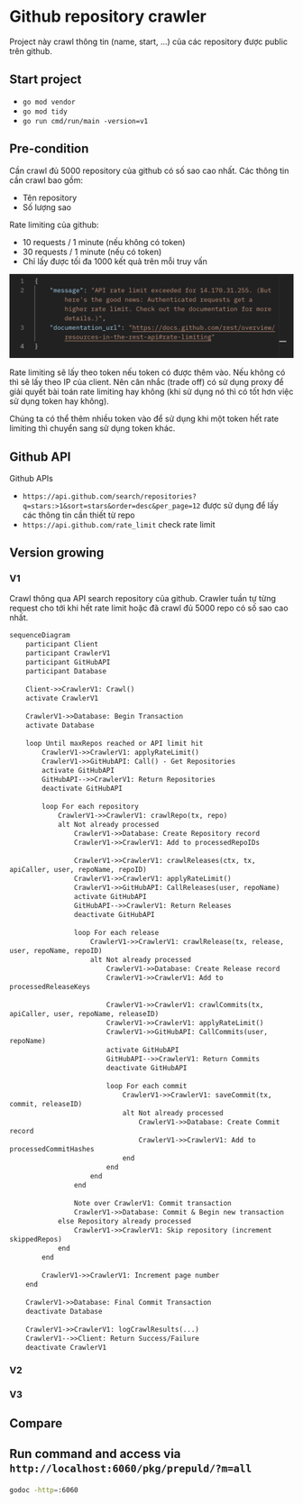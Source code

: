 # Github repository crawler

Project này crawl thông tin (name, start, ...) của các repository được public trên github.

## Start project

*   `go mod vendor`
*   `go mod tidy`
*   `go run cmd/run/main -version=v1`

## Pre-condition

Cần crawl đủ 5000 repository của github có số sao cao nhất. Các thông tin cần crawl bao gồm:
*   Tên repository
*   Số lượng sao

Rate limiting của github:
*   10 requests / 1 minute (nếu không có token)
*   30 requests / 1 minute (nếu có token)
*   Chỉ lấy được tối đa 1000 kết quả trên mỗi truy vấn

![No token got rate limiting](imgs/no-token-got-rate.png)

Rate limiting sẽ lấy theo token nếu token có được thêm vào. Nếu không có thì sẽ lấy theo IP của client. Nên cân nhắc (trade off) có sử dụng proxy để giải quyết bài toán rate limiting hay không (khi sử dụng nó thì có tốt hơn việc sử dụng token hay không).

Chúng ta có thể thêm nhiều token vào để sử dụng khi một token hết rate limiting thì chuyển sang sử dụng token khác.

## Github API

Github APIs
*   `https://api.github.com/search/repositories?q=stars:>1&sort=stars&order=desc&per_page=12` được sử dụng để lấy các thông tin cần thiết từ repo
*   `https://api.github.com/rate_limit` check rate limit

## Version growing

### V1

Crawl thông qua API search repository của github. Crawler tuần tự từng request cho tới khi hết rate limit hoặc đã crawl đủ 5000 repo có số sao cao nhất.

```mermaid
sequenceDiagram
    participant Client
    participant CrawlerV1
    participant GitHubAPI
    participant Database

    Client->>CrawlerV1: Crawl()
    activate CrawlerV1

    CrawlerV1->>Database: Begin Transaction
    activate Database

    loop Until maxRepos reached or API limit hit
        CrawlerV1->>CrawlerV1: applyRateLimit()
        CrawlerV1->>GitHubAPI: Call() - Get Repositories
        activate GitHubAPI
        GitHubAPI-->>CrawlerV1: Return Repositories
        deactivate GitHubAPI

        loop For each repository
            CrawlerV1->>CrawlerV1: crawlRepo(tx, repo)
            alt Not already processed
                CrawlerV1->>Database: Create Repository record
                CrawlerV1->>CrawlerV1: Add to processedRepoIDs

                CrawlerV1->>CrawlerV1: crawlReleases(ctx, tx, apiCaller, user, repoName, repoID)
                CrawlerV1->>CrawlerV1: applyRateLimit()
                CrawlerV1->>GitHubAPI: CallReleases(user, repoName)
                activate GitHubAPI
                GitHubAPI-->>CrawlerV1: Return Releases
                deactivate GitHubAPI

                loop For each release
                    CrawlerV1->>CrawlerV1: crawlRelease(tx, release, user, repoName, repoID)
                    alt Not already processed
                        CrawlerV1->>Database: Create Release record
                        CrawlerV1->>CrawlerV1: Add to processedReleaseKeys

                        CrawlerV1->>CrawlerV1: crawlCommits(tx, apiCaller, user, repoName, releaseID)
                        CrawlerV1->>CrawlerV1: applyRateLimit()
                        CrawlerV1->>GitHubAPI: CallCommits(user, repoName)
                        activate GitHubAPI
                        GitHubAPI-->>CrawlerV1: Return Commits
                        deactivate GitHubAPI

                        loop For each commit
                            CrawlerV1->>CrawlerV1: saveCommit(tx, commit, releaseID)
                            alt Not already processed
                                CrawlerV1->>Database: Create Commit record
                                CrawlerV1->>CrawlerV1: Add to processedCommitHashes
                            end
                        end
                    end
                end

                Note over CrawlerV1: Commit transaction
                CrawlerV1->>Database: Commit & Begin new transaction
            else Repository already processed
                CrawlerV1->>CrawlerV1: Skip repository (increment skippedRepos)
            end
        end

        CrawlerV1->>CrawlerV1: Increment page number
    end

    CrawlerV1->>Database: Final Commit Transaction
    deactivate Database

    CrawlerV1->>CrawlerV1: logCrawlResults(...)
    CrawlerV1-->>Client: Return Success/Failure
    deactivate CrawlerV1
```

### V2

### V3

## Compare

## Run command and access via `http://localhost:6060/pkg/prepuld/?m=all`

```sh
godoc -http=:6060
```
